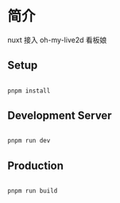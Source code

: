 # 简介

nuxt 接入 oh-my-live2d 看板娘

## Setup

```bash

pnpm install

```

## Development Server

```bash

pnpm run dev

```

## Production

```bash

pnpm run build

```
